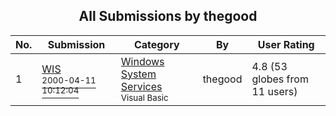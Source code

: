 ﻿<div align="center">

## All Submissions by thegood

</div>

No.  | Submission | Category | By   | User Rating
---- | ---------- | -------- | ---- | -----------
1 | [WIS<br /><sup>2000-04-11 10:12:04</sup>](https://github.com/Planet-Source-Code/thegood-wis__1-7167) | [Windows System Services<br /><sup>Visual Basic</sup>](../ByCategory/windows-system-services__1-35.md) | thegood | 4.8 (53 globes from 11 users)
